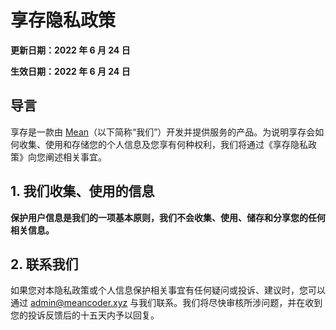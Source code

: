 # 享存隐私政策

**更新日期：2022 年 6 月 24 日**

**生效日期：2022 年 6 月 24 日**

## 导言

享存是一款由 [Mean](https://github.com/MeanZhang)（以下简称“我们”）开发并提供服务的产品。为说明享存会如何收集、使用和存储您的个人信息及您享有何种权利，我们将通过《享存隐私政策》向您阐述相关事宜。

## 1. 我们收集、使用的信息

**保护用户信息是我们的一项基本原则，我们不会收集、使用、储存和分享您的任何相关信息。**

## 2. 联系我们

如果您对本隐私政策或个人信息保护相关事宜有任何疑问或投诉、建议时，您可以通过 [admin@meancoder.xyz](mailto:admin@meancoder.xyz) 与我们联系。我们将尽快审核所涉问题，并在收到您的投诉反馈后的十五天内予以回复。
